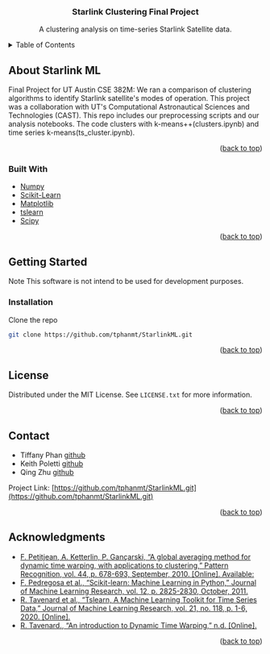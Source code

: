 <div id="top"></div>
<!--
*** Thanks for checking out the Best-README-Template. If you have a suggestion
*** that would make this better, please fork the repo and create a pull request
*** or simply open an issue with the tag "enhancement".
*** Don't forget to give the project a star!
*** Thanks again! Now go create something AMAZING! :D
-->



<!-- PROJECT SHIELDS -->
<!--
*** I'm using markdown "reference style" links for readability.
*** Reference links are enclosed in brackets [ ] instead of parentheses ( ).
*** See the bottom of this document for the declaration of the reference variables
*** for contributors-url, forks-url, etc. This is an optional, concise syntax you may use.
*** https://www.markdownguide.org/basic-syntax/#reference-style-links
-->


<!-- PROJECT LOGO -->
<br />

<h3 align="center">Starlink Clustering Final Project</h3>

  <p align="center">
    A clustering analysis on time-series Starlink Satellite data.
    <br />
  </p>
</div>



<!-- TABLE OF CONTENTS -->
<details>
  <summary>Table of Contents</summary>
  <ol>
    <li>
      <a href="#about-starlink-ML">About Starlink ML</a>
      <ul>
        <li><a href="#built-with">Built With</a></li>
      </ul>
    </li>
    <li>
      <a href="#getting-started">Getting Started</a>
      <ul>
        <li><a href="#installation">Installation</a></li>
      </ul>
    </li>
    <li><a href="#contact">Contact</a></li>
    <li><a href="#acknowledgments">Acknowledgments</a></li>
  </ol>
</details>



<!-- ABOUT THE PROJECT -->
## About Starlink ML

Final Project for UT Austin CSE 382M: We ran a comparison of clustering algorithms to identify Starlink satellite's modes of operation. This project was a collaboration with UT's Computational Astronautical Sciences and Technologies (CAST). This repo includes our preprocessing scripts and our analysis notebooks. The code clusters with k-means++(clusters.ipynb) and time series k-means(ts_cluster.ipynb).
<p align="right">(<a href="#top">back to top</a>)</p>



### Built With

* [Numpy](https://numpy.org/)
* [Scikit-Learn](https://scikit-learn.org/stable/)
* [Matplotlib](https://matplotlib.org/)
* [tslearn](https://tslearn.readthedocs.io/en/stable/)
* [Scipy](https://scipy.org/)
<p align="right">(<a href="#top">back to top</a>)</p>



<!-- GETTING STARTED -->
## Getting Started
Note This software is not intend to be used for development purposes. 

### Installation


Clone the repo
   ```sh
   git clone https://github.com/tphanmt/StarlinkML.git
   ```

<p align="right">(<a href="#top">back to top</a>)</p>





## License

Distributed under the MIT License. See `LICENSE.txt` for more information.

<p align="right">(<a href="#top">back to top</a>)</p>



<!-- CONTACT -->
## Contact

* Tiffany Phan [github](https://github.com/tphanmt)
* Keith Poletti [github](https://github.com/KPoletti)
* Qing Zhu [github](https://github.com/qing42102)

Project Link: [https://github.com/tphanmt/StarlinkML.git](https://github.com/tphanmt/StarlinkML.git)

<p align="right">(<a href="#top">back to top</a>)</p>



<!-- ACKNOWLEDGMENTS -->
## Acknowledgments

* [F. Petitjean, A. Ketterlin, P. Gançarski, “A global averaging method for dynamic time warping, with applications to clustering,” Pattern Recognition, vol. 44,  p. 678-693, September, 2010. [Online]. Available:](https://lig-membres.imag.fr/bisson/cours/M2INFO-AIW-ML/papers/PetitJean11.pdf)
* [F. Pedregosa et al., “Scikit-learn: Machine Learning in Python,” Journal of Machine Learning Research, vol. 12, p. 2825-2830, October, 2011.](https://jmlr.csail.mit.edu/papers/volume12/pedregosa11a/pedregosa11a.pdf)
* [R. Tavenard et al., “Tslearn, A Machine Learning Toolkit for Time Series Data,” Journal of Machine Learning Research, vol. 21, no. 118, p. 1-6, 2020. [Online].](http://jmlr.org/papers/v21/20-091.html)
* [R. Tavenard., “An introduction to Dynamic Time Warping,” n.d. [Online].](https://rtavenar.github.io/blog/dtw.html)
<p align="right">(<a href="#top">back to top</a>)</p>


